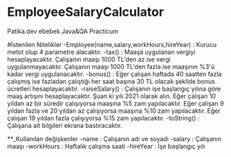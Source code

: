 # EmployeeSalaryCalculator
Patika.dev ebebek Java&QA Practicum

#İstenilen Nitelikler
-Employee(name,salary,workHours,hireYear) : Kurucu metot olup 4 parametre alacaktır.
-tax() : Maaşa uygulanan vergiyi hesaplayacaktır. Çalışanın maaşı 1000 TL'den az ise vergi uygulanmayacaktır. Çalışanın maaşı 1000 TL'den fazla ise maaşının %3'ü kadar vergi uygulanacaktır.
-bonus() : Eğer çalışan haftada 40 saatten fazla çalışmış ise fazladan çalıştığı her saat başına 30 TL olacak şekilde bonus ücretleri hesaplayacaktır.
-raiseSalary() : Çalışanın işe başlangıç yılına göre maaş artışını hesaplayacaktır. Şuan ki yılı 2021 olarak alın. Eğer çalışan 10 yıldan az bir süredir çalışıyorsa maaşına %5 zam yapılacaktır. Eğer çalışan 9 yıldan fazla ve 20 yıldan az çalışıyorsa maaşına %10 zam yapılacaktır. Eğer çalışan 19 yıldan fazla çalışıyorsa %15 zam yapılacaktır.
-toString() : Çalışana ait bilgileri ekrana bastıracaktır.

**_Kullanılan değişkenler
-name : Çalışanın adı ve soyadı
-salary : Çalışanın maaşı
-workHours : Haftalık çalışma saati
-hireYear : İşe başlangıç yılı
